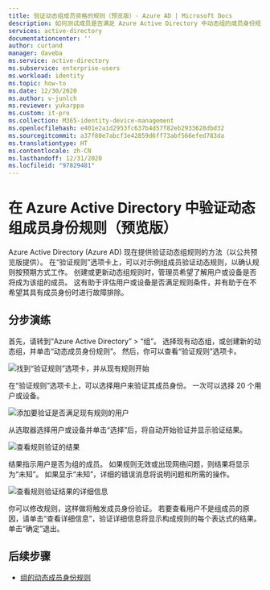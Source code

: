 ```yaml
---
title: 验证动态组成员资格的规则（预览版）- Azure AD | Microsoft Docs
description: 如何测试成员是否满足 Azure Active Directory 中动态组的成员身份规则。
services: active-directory
documentationcenter: ''
author: curtand
manager: daveba
ms.service: active-directory
ms.subservice: enterprise-users
ms.workload: identity
ms.topic: how-to
ms.date: 12/30/2020
ms.author: v-junlch
ms.reviewer: yukarppa
ms.custom: it-pro
ms.collection: M365-identity-device-management
ms.openlocfilehash: e401e2a1d2953fc637b4d57f82eb2933628dbd32
ms.sourcegitcommit: a37f80e7abcf3e42859d6ff73abf566efed783da
ms.translationtype: HT
ms.contentlocale: zh-CN
ms.lasthandoff: 12/31/2020
ms.locfileid: "97829481"
---
```

# <a name="validate-a-dynamic-group-membership-rule-preview-in-azure-active-directory"></a>在 Azure Active Directory 中验证动态组成员身份规则（预览版）

Azure Active Directory (Azure AD) 现在提供验证动态组规则的方法（以公共预览版提供）。 在“验证规则”选项卡上，可以对示例组成员验证动态规则，以确认规则按预期方式工作。 创建或更新动态组规则时，管理员希望了解用户或设备是否将成为该组的成员。 这有助于评估用户或设备是否满足规则条件，并有助于在不希望其具有成员身份时进行故障排除。

## <a name="step-by-step-walk-through"></a>分步演练

首先，请转到“Azure Active Directory” > “组”。 选择现有动态组，或创建新的动态组，并单击“动态成员身份规则”。 然后，你可以查看“验证规则”选项卡。

![找到“验证规则”选项卡，并从现有规则开始](./media/groups-dynamic-rule-validation/validate-tab.png)

在“验证规则”选项卡上，可以选择用户来验证其成员身份。 一次可以选择 20 个用户或设备。

![添加要验证是否满足现有规则的用户](./media/groups-dynamic-rule-validation/validate-tab-add-users.png)

从选取器选择用户或设备并单击“选择”后，将自动开始验证并显示验证结果。

![查看规则验证的结果](./media/groups-dynamic-rule-validation/validate-tab-results.png)

结果指示用户是否为组的成员。 如果规则无效或出现网络问题，则结果将显示为“未知”。 如果显示“未知”，详细的错误消息将说明问题和所需的操作。

![查看规则验证结果的详细信息](./media/groups-dynamic-rule-validation/validate-tab-view-details.png)

你可以修改规则，这样做将触发成员身份验证。 若要查看用户不是组成员的原因，请单击“查看详细信息”，验证详细信息将显示构成规则的每个表达式的结果。 单击“确定”退出。

## <a name="next-steps"></a>后续步骤

- [组的动态成员身份规则](groups-dynamic-membership.md)

